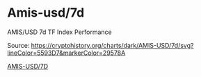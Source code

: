 # Amis-usd/7d

AMIS/USD 7d TF Index Performance

Source: https://cryptohistory.org/charts/dark/AMIS-USD/7d/svg?lineColor=5593D7&markerColor=29578A

[AMIS-USD/7D](https://cryptohistory.org/charts/dark/AMIS-USD/7d/svg?lineColor=5593D7&markerColor=29578A)

